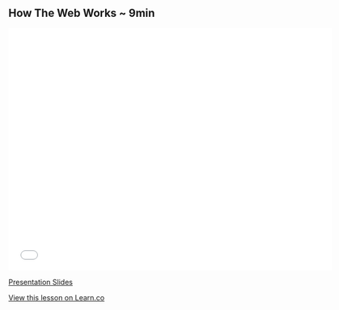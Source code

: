 ## How The Web Works ~ 9min

<iframe width="640" height="480" src="//www.youtube.com/embed/ao532DhZWiY?rel=0" frameborder="0" allowfullscreen></iframe>

[Presentation Slides](https://docs.google.com/presentation/d/1eU-4wD5dsxV1t-3CA3T82gbv2K3pAs92pq30HlmXM_U/edit?usp=sharing)

<a href='https://learn.co/lessons/fe-how-the-web-works' data-visibility='hidden'>View this lesson on Learn.co</a>
